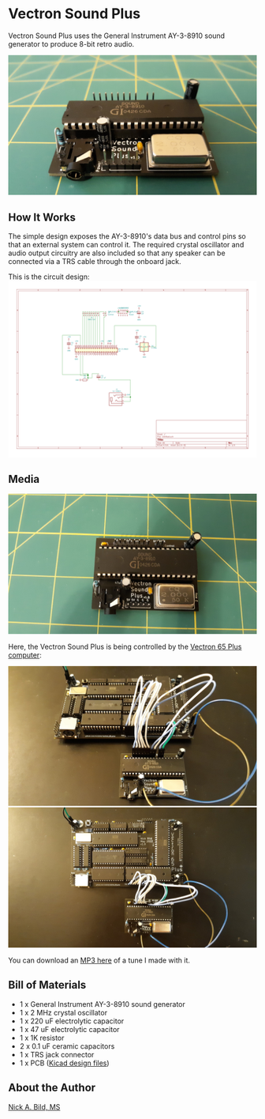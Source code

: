 # Vectron Sound Plus

Vectron Sound Plus uses the General Instrument AY-3-8910 sound generator to produce 8-bit retro audio.

![](https://raw.githubusercontent.com/nickbild/vectron_sound_plus/main/media/vectron_audio_angle_sm.jpg)

## How It Works

The simple design exposes the AY-3-8910's data bus and control pins so that an external system can control it.  The required crystal oscillator and audio output circuitry are also included so that any speaker can be connected via a TRS cable through the onboard jack.

This is the circuit design:
![](https://raw.githubusercontent.com/nickbild/vectron_sound_plus/main/media/schematic.svg)

## Media

![](https://raw.githubusercontent.com/nickbild/vectron_sound_plus/main/media/vectron_audio_top_sm.jpg)

Here, the Vectron Sound Plus is being controlled by the [Vectron 65 Plus computer](https://github.com/nickbild/vectron_65_plus):

![](https://raw.githubusercontent.com/nickbild/vectron_sound_plus/main/media/v65_w_audio_angle_sm.jpg)
![](https://raw.githubusercontent.com/nickbild/vectron_sound_plus/main/media/v65_w_audio_top_sm.jpg)

You can download an [MP3 here](https://github.com/nickbild/vectron_sound_plus/blob/main/media/vectron_65_audio.mp3?raw=true) of a tune I made with it.

## Bill of Materials

- 1 x General Instrument AY-3-8910 sound generator
- 1 x 2 MHz crystal oscillator
- 1 x 220 uF electrolytic capacitor
- 1 x 47 uF electrolytic capacitor
- 1 x 1K resistor
- 2 x 0.1 uF ceramic capacitors
- 1 x TRS jack connector
- 1 x PCB ([Kicad design files](https://github.com/nickbild/vectron_sound_plus/tree/main/vectron_sound_kicad))

## About the Author

[Nick A. Bild, MS](https://nickbild79.firebaseapp.com/#!/)
